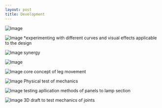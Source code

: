 ```yaml
---
layout: post
title: Development
---
```


![Image]({{site.baseurl}}/working/concepts/30.JPG)

![Image]({{site.baseurl}}/working/concepts/31.JPG)
*experimenting with different curves and visual effects applicable to the design

![Image]({{site.baseurl}}/working/concepts/32.JPG)
synergy

![Image]({{site.baseurl}}/working/concepts/33.JPG)

![Image]({{site.baseurl}}/working/concepts/34.jpg)
core concept of leg movement

![Image]({{site.baseurl}}/working/concepts/35.JPG)
Physical test of mechanics

![Image]({{site.baseurl}}/working/concepts/36.JPG)
testing apllication methods of panels to lamp section

![Image]({{site.baseurl}}/working/concepts/37.JPG)
3D draft to test mechanics of joints